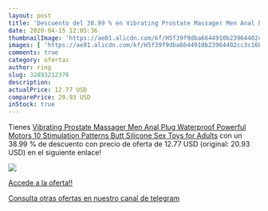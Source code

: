 ```yaml
---
layout: post
title: 'Descuento del 38.99 % en Vibrating Prostate Massager Men Anal Plu'
date: 2020-04-15 12:05:36
thumbnailImage: 'https://ae01.alicdn.com/kf/H5f39f9dba6644910b23964402cc3c16bq/Vibrating-Prostate-Massager-Men-Anal-Plug-Waterproof-Powerful-Motors-10-Stimulation-Patterns-Butt-Silicone-Sex-Toys.jpg_350x350._SL200_.jpg'
images: [ 'https://ae01.alicdn.com/kf/H5f39f9dba6644910b23964402cc3c16bq/Vibrating-Prostate-Massager-Men-Anal-Plug-Waterproof-Powerful-Motors-10-Stimulation-Patterns-Butt-Silicone-Sex-Toys.jpg_350x350._SL200_.jpg' ]
comments: true
category: ofertas
author: ring
slug: 32893212376
description:
actualPrice: 12.77 USD
comparePrice: 20.93 USD
inStock: true
---
```


Tienes [Vibrating Prostate Massager Men Anal Plug Waterproof Powerful Motors 10 Stimulation Patterns Butt Silicone Sex Toys for Adults](https://www.amazon.com/dp/32893212376/?tag=redken08-20) con un 38.99 % de descuento con precio de oferta de 12.77 USD (original: 20.93 USD) en el siguiente enlace!

[![](https://ae01.alicdn.com/kf/H5f39f9dba6644910b23964402cc3c16bq/Vibrating-Prostate-Massager-Men-Anal-Plug-Waterproof-Powerful-Motors-10-Stimulation-Patterns-Butt-Silicone-Sex-Toys.jpg_350x350._SL200_.jpg)](https://www.amazon.com/dp/32893212376/?tag=redken08-20)

[Accede a la oferta!!](https://www.amazon.com/dp/32893212376/?tag=redken08-20)

[Consulta otras ofertas en nuestro canal de telegram](https://t.me/s/ofertas25)
